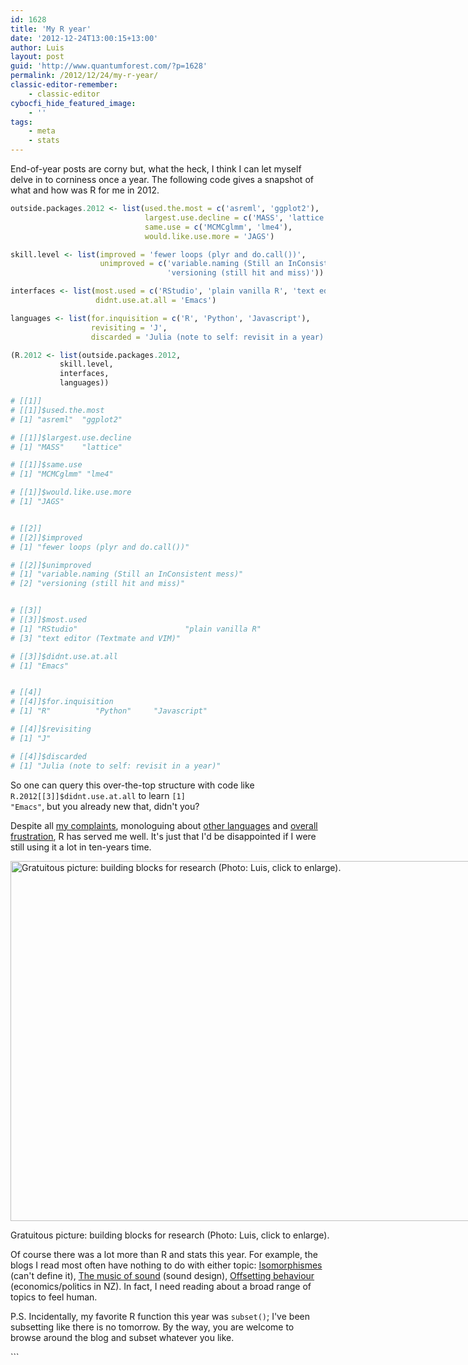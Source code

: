 ```yaml
---
id: 1628
title: 'My R year'
date: '2012-12-24T13:00:15+13:00'
author: Luis
layout: post
guid: 'http://www.quantumforest.com/?p=1628'
permalink: /2012/12/24/my-r-year/
classic-editor-remember:
    - classic-editor
cybocfi_hide_featured_image:
    - ''
tags:
    - meta
    - stats
---
```


End-of-year posts are corny but, what the heck, I think I can let myself delve in to corniness once a year. The following code gives a snapshot of what and how was R for me in 2012.

```r
outside.packages.2012 <- list(used.the.most = c('asreml', 'ggplot2'),
                              largest.use.decline = c('MASS', 'lattice'),
                              same.use = c('MCMCglmm', 'lme4'),
                              would.like.use.more = 'JAGS')

skill.level <- list(improved = 'fewer loops (plyr and do.call())',
                    unimproved = c('variable.naming (Still an InConsistent mess)',
                                   'versioning (still hit and miss)'))

interfaces <- list(most.used = c('RStudio', 'plain vanilla R', 'text editor (Textmate and VIM)'),
                   didnt.use.at.all = 'Emacs')

languages <- list(for.inquisition = c('R', 'Python', 'Javascript'),
                  revisiting = 'J',
                  discarded = 'Julia (note to self: revisit in a year)')

(R.2012 <- list(outside.packages.2012,
           skill.level,
           interfaces,
           languages))

# [[1]]
# [[1]]$used.the.most
# [1] "asreml"  "ggplot2"

# [[1]]$largest.use.decline
# [1] "MASS"    "lattice"

# [[1]]$same.use
# [1] "MCMCglmm" "lme4"

# [[1]]$would.like.use.more
# [1] "JAGS"


# [[2]]
# [[2]]$improved
# [1] "fewer loops (plyr and do.call())"

# [[2]]$unimproved
# [1] "variable.naming (Still an InConsistent mess)"
# [2] "versioning (still hit and miss)"


# [[3]]
# [[3]]$most.used
# [1] "RStudio"                        "plain vanilla R"
# [3] "text editor (Textmate and VIM)"

# [[3]]$didnt.use.at.all
# [1] "Emacs"


# [[4]]
# [[4]]$for.inquisition
# [1] "R"          "Python"     "Javascript"

# [[4]]$revisiting
# [1] "J"

# [[4]]$discarded
# [1] "Julia (note to self: revisit in a year)"
```

So one can query this over-the-top structure with code like <code>R.2012[[3]]$didnt.use.at.all</code> to learn <code>[1] "Emacs"</code>, but you already new that, didn't you?</p>
<p>Despite all <a href="https://luis.apiolaza.net/category/pitfalls/">my complaints</a>, monologuing about <a href="https://luis.apiolaza.net/2012/04/teaching-code-production-code-benchmarks-and-new-languages/">other languages</a> and <a href="https://luis.apiolaza.net/2012/04/r-julia-and-the-shiny-new-thing/">overall frustration</a>, R has served me well. It's just that I'd be disappointed if I were still using it a lot in ten-years time.</p>
<p></p><div class="wp-caption alignnone" id="attachment_1643" style="width: 778px"><a href="https://luis.apiolaza.net/wp-content/uploads/2012/12/mega-blocks.jpg"><img alt="Gratuitous picture: building blocks for research (Photo: Luis, click to enlarge)." aria-describedby="caption-attachment-1643" class="size-large wp-image-1643" decoding="async" height="576" loading="lazy" sizes="auto, (max-width: 768px) 100vw, 768px" src="https://luis.apiolaza.net/wp-content/uploads/2012/12/mega-blocks-1024x768.jpg" srcset="https://luis.apiolaza.net/wp-content/uploads/2012/12/mega-blocks-1024x768.jpg 1024w, https://luis.apiolaza.net/wp-content/uploads/2012/12/mega-blocks-300x225.jpg 300w, https://luis.apiolaza.net/wp-content/uploads/2012/12/mega-blocks-768x576.jpg 768w, https://luis.apiolaza.net/wp-content/uploads/2012/12/mega-blocks.jpg 1240w" width="768"></img></a><p class="wp-caption-text" id="caption-attachment-1643">Gratuitous picture: building blocks for research (Photo: Luis, click to enlarge).</p></div>
<p>Of course there was a lot more than R and stats this year. For example, the blogs I read most often have nothing to do with either topic: <a href="http://isomorphismes.tumblr.com/">Isomorphismes</a> (can't define it), <a href="http://www.musicofsound.co.nz/blog/">The music of sound</a> (sound design), <a href="http://offsettingbehaviour.blogspot.co.nz/">Offsetting behaviour</a> (economics/politics in NZ). In fact, I need reading about a broad range of topics to feel human.</p>
<p>P.S. Incidentally, my favorite R function this year was <code>subset()</code>; I've been subsetting like there is no tomorrow. By the way, you are welcome to browse around the blog and subset whatever you like.</p>
```